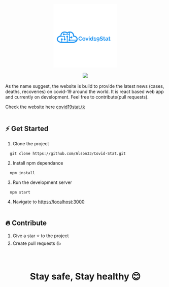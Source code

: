 <p align="center">
  <img src="https://github.com/Alson33/Covid-Stat/blob/master/public/assets/co-icon-big.png" width="200" alt="logo" />
</p>

<p align="center">
  <a href="https://app.netlify.com/sites/covid19-around/deploys">
    <img src="https://api.netlify.com/api/v1/badges/b64967ed-52a6-44aa-aaaa-e0272843833a/deploy-status" />
  </a>

</p>  
  
As the name suggest, the website is build to provide the latest news (cases, deaths, recoveries) on
covid-19 around the world.
It is react based web app and currently on development. Feel free to contribute(pull requests).

Check the website here [covid19stat.tk](https://covid19-around.netlify.app)
<br /><br />

## ⚡ Get Started

1. Clone the project
```
  git clone https://github.com/Alson33/Covid-Stat.git
```
2. Install npm dependance
```
  npm install
```
3. Run the development server
```
  npm start
```
4. Navigate to [https://localhost:3000](https://localhost:3000)
<br /><br />

## 🔥 Contribute

1. Give a star ⭐ to the project
2. Create pull requests 👍
<br /><br /><br />

<h1 align="center">Stay safe, Stay healthy 😊</h1>
